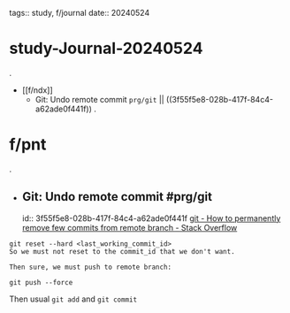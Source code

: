 tags:: study, f/journal
date:: 20240524

# study-Journal-20240524
.
- [[f/ndx]]
  - Git: Undo remote commit `prg/git` || ((3f55f5e8-028b-417f-84c4-a62ade0f441f))
.
# f/pnt
.
- ## Git: Undo remote commit #prg/git
  id:: 3f55f5e8-028b-417f-84c4-a62ade0f441f
[git - How to permanently remove few commits from remote branch - Stack Overflow](https://stackoverflow.com/questions/3293531/how-to-permanently-remove-few-commits-from-remote-branch)

```
git reset --hard <last_working_commit_id>
So we must not reset to the commit_id that we don't want.

Then sure, we must push to remote branch:

git push --force
```

Then usual `git add` and `git commit`
